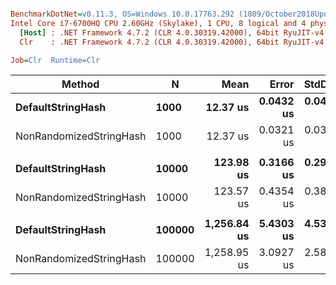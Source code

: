 ``` ini

BenchmarkDotNet=v0.11.3, OS=Windows 10.0.17763.292 (1809/October2018Update/Redstone5)
Intel Core i7-6700HQ CPU 2.60GHz (Skylake), 1 CPU, 8 logical and 4 physical cores
  [Host] : .NET Framework 4.7.2 (CLR 4.0.30319.42000), 64bit RyuJIT-v4.7.3324.0
  Clr    : .NET Framework 4.7.2 (CLR 4.0.30319.42000), 64bit RyuJIT-v4.7.3324.0

Job=Clr  Runtime=Clr  

```
|                  Method |      N |        Mean |     Error |    StdDev | Ratio |
|------------------------ |------- |------------:|----------:|----------:|------:|
|       **DefaultStringHash** |   **1000** |    **12.37 us** | **0.0432 us** | **0.0404 us** |  **1.00** |
| NonRandomizedStringHash |   1000 |    12.37 us | 0.0321 us | 0.0300 us |  1.00 |
|                         |        |             |           |           |       |
|       **DefaultStringHash** |  **10000** |   **123.98 us** | **0.3166 us** | **0.2961 us** |  **1.00** |
| NonRandomizedStringHash |  10000 |   123.57 us | 0.4354 us | 0.3860 us |  1.00 |
|                         |        |             |           |           |       |
|       **DefaultStringHash** | **100000** | **1,256.84 us** | **5.4303 us** | **4.5346 us** |  **1.00** |
| NonRandomizedStringHash | 100000 | 1,258.95 us | 3.0927 us | 2.5825 us |  1.00 |
